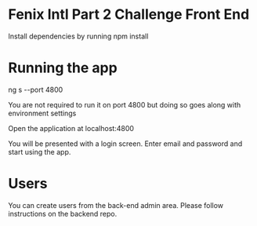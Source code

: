 # Fenix Intl Part 2 Challenge Front End

Install dependencies by running npm install

# Running the app

ng s --port 4800

You are not required to run it on port 4800 but doing so goes along with environment settings

Open the application at localhost:4800

You will be presented with a login screen. Enter email and password and start using the app.


# Users

You can create users from the back-end admin area. Please follow instructions on the backend repo.